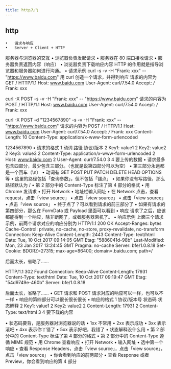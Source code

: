 ```yaml
---
title: http入门
---
```

## http
	•	请求与响应
	•	Server + Client + HTTP
服务器与浏览器的交互
	•	浏览器负责发起请求
	•	服务器在 80 端口接收请求
	•	服务器负责返回内容（响应）
	•	浏览器负责下载响应内容
HTTP 的作用就是指导浏览器和服务器如何进行沟通。
	•	请求示例
curl -s -v -H "Frank: xxx" -- "https://www.baidu.com"
用 curl 创造一个请求，并得到响应
请求的内容为
GET / HTTP/1.1
Host: www.baidu.com
User-Agent: curl/7.54.0
Accept: */*
Frank: xxx

curl -X POST -s -v -H "Frank: xxx" -- "https://www.baidu.com"
请求的内容为
POST / HTTP/1.1
Host: www.baidu.com
User-Agent: curl/7.54.0
Accept: */*
Frank: xxx

curl -X POST -d "1234567890" -s -v -H "Frank: xxx" -- "https://www.baidu.com"
请求的内容为
POST / HTTP/1.1
Host: www.baidu.com
User-Agent: curl/7.54.0
Accept: */*
Frank: xxx
Content-Length: 10
Content-Type: application/x-www-form-urlencoded

1234567890
	•	请求的格式
1 动词 路径 协议/版本
2 Key1: value1
2 Key2: value2
2 Key3: value3
2 Content-Type: application/x-www-form-urlencoded
2 Host: www.baidu.com
2 User-Agent: curl/7.54.0
3 
4 要上传的数据
	•	请求最多包含四部分，最少包含三部分。（也就是说第四部分可以为空）
	•	第三部分永远都是一个回车（\n）
	•	动词有 GET POST PUT PATCH DELETE HEAD OPTIONS 等
	•	这里的路径包括「查询参数」，但不包括「锚点」
	•	如果你没有写路径，那么路径默认为 /
	•	第 2 部分中的 Content-Type 标注了第 4 部分的格式
	•	用 Chrome 发请求
	•	打开 Network
	•	地址栏输入网址
	•	在 Network 点击，查看 request，点击「view source」
	•	点击「view source」
	•	点击「view source」
	•	点击「view source」
	•	终于点了？可以看到请求的前三部分了
	•	如果有请求的第四部分，那么在 FormData 或 Payload 里面可以看到
	•	响应
请求了之后，应该都能得到一个响应，除非断网了，或者服务器宕机了。
	•	响应示例
上面三个请求示例，前两个请求对应的响应分别为
HTTP/1.1 200 OK
Accept-Ranges: bytes
Cache-Control: private, no-cache, no-store, proxy-revalidate, no-transform
Connection: Keep-Alive
Content-Length: 2443
Content-Type: text/html
Date: Tue, 10 Oct 2017 09:14:05 GMT
Etag: "5886041d-98b"
Last-Modified: Mon, 23 Jan 2017 13:24:45 GMT
Pragma: no-cache
Server: bfe/1.0.8.18
Set-Cookie: BDORZ=27315; max-age=86400; domain=.baidu.com; path=/

<!DOCTYPE html>
<!--STATUS OK--><html> <head> 后面太长，省略了……
HTTP/1.1 302 Found
Connection: Keep-Alive
Content-Length: 17931
Content-Type: text/html
Date: Tue, 10 Oct 2017 09:19:47 GMT
Etag: "54d9749e-460b"
Server: bfe/1.0.8.18

<html>
<head>
<meta http-equiv="content-type" content="text/html;charset=utf-8"> 后面太长，省略了……
	•	GET 请求和 POST 请求对应的响应可以一样，也可以不一样
	•	响应的第四部分可以很长很长很长
	•	响应的格式
1 协议/版本号 状态码 状态解释
2 Key1: value1
2 Key2: value2
2 Content-Length: 17931
2 Content-Type: text/html
3
4 要下载的内容

•	状态码要背，是服务器对浏览器说的话
•	1xx 不常用
•	2xx 表示成功
•	3xx 表示滚吧
•	4xx 表示你丫错了
•	5xx 表示好吧，我错了
•	状态解释没什么用
•	第 2 部分中的 Content-Type 标注了第 4 部分的格式
•	第 2 部分中的 Content-Type 遵循 MIME 规范
•	用 Chrome 查看响应
•	打开 Network
•	输入网址
•	选中第一个响应
•	查看 Response Headers，点击「view source」，点击「view source」，点击「view source」
•	你会看到响应的前两部分
•	查看 Response 或者 Preview，你会看到响应的第 4 部分

